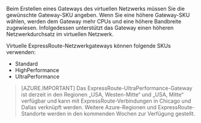 Beim Erstellen eines Gateways des virtuellen Netzwerks müssen Sie die gewünschte Gateway-SKU angeben. Wenn Sie eine höhere Gateway-SKU wählen, werden dem Gateway mehr CPUs und eine höhere Bandbreite zugewiesen. Infolgedessen unterstützt das Gateway einen höheren Netzwerkdurchsatz im virtuellen Netzwerk. 

Virtuelle ExpressRoute-Netzwerkgateways können folgende SKUs verwenden: 

- Standard
- HighPerformance
- UltraPerformance

>[AZURE.IMPORTANT] Das ExpressRoute-UltraPerformance-Gateway ist derzeit in den Regionen „USA, Westen-Mitte“ und „USA, Mitte“ verfügbar und kann mit ExpressRoute-Verbindungen in Chicago und Dallas verknüpft werden. Weitere Azure-Regionen und ExpressRoute-Standorte werden in den kommenden Wochen zur Verfügung gestellt. 

<!--HONumber=Oct16_HO2-->


